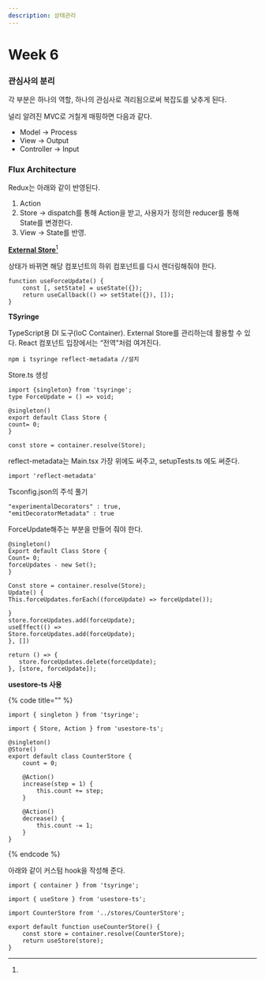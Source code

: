 ```yaml
---
description: 상태관리
---
```


# Week 6

### 관심사의 분리

각 부분은 하나의 역할, 하나의 관심사로 격리됨으로써 복잡도를 낮추게 된다.

널리 알려진 MVC로 거칠게 매핑하면 다음과 같다.

* Model → Process
* View → Output
* Controller → Input

### Flux Architecture

Redux는 아래와 같이 반영된다.

1. Action
2. Store → dispatch를 통해 Action을 받고, 사용자가 정의한 reducer를 통해 State를 변경한다.
3. View → State를 반영.

[**External Store**](#user-content-fn-1)[^1]

상태가 바뀌면 해당 컴포넌트의 하위 컴포넌트를 다시 렌더링해줘야 한다.

```
function useForceUpdate() {
	const [, setState] = useState({});
	return useCallback(() => setState({}), []);
}
```

**TSyringe**

TypeScript용 DI 도구(IoC Container). External Store를 관리하는데 활용할 수 있다. React 컴포넌트 입장에서는 “전역”처럼 여겨진다.

```
npm i tsyringe reflect-metadata //설치
```

Store.ts 생성

```
import {singleton} from 'tsyringe';
type ForceUpdate = () => void;

@singleton()
export default Class Store {
count= 0;
}

const store = container.resolve(Store);
```

&#x20;&#x20;

reflect-metadata는  Main.tsx 가장 위에도 써주고, setupTests.ts 에도 써준다.

```
import 'reflect-metadata'
```

&#x20;

Tsconfig.json의 주석 풀기

```
"experimentalDecorators" : true,
"emitDecoratorMetadata" : true

```

ForceUpdate해주는 부분을 만들어 줘야 한다.

```
@singleton()
Export default Class Store {
Count= 0;
forceUpdates - new Set();
}
 
Const store = container.resolve(Store);
Update() {
This.forceUpdates.forEach((forceUpdate) => forceUpdate());
 
}
store.forceUpdates.add(forceUpdate);
useEffect(() =>
Store.forceUpdates.add(forceUpdate);
}, [])
 
return () => {
   store.forceUpdates.delete(forceUpdate);
}, [store, forceUpdate]);
```

&#x20;

**usestore-ts 사용**

{% code title="" %}
```
import { singleton } from 'tsyringe';

import { Store, Action } from 'usestore-ts';

@singleton()
@Store()
export default class CounterStore {
	count = 0;
	
	@Action()
	increase(step = 1) {
		this.count += step;
	}
	
	@Action()
	decrease() {
		this.count -= 1;
	}
}
```
{% endcode %}

아래와 같이 커스텀 hook을 작성해 준다.

```
import { container } from 'tsyringe';

import { useStore } from 'usestore-ts';

import CounterStore from '../stores/CounterStore';

export default function useCounterStore() {
	const store = container.resolve(CounterStore);
	return useStore(store);
}
```

&#x20;

[^1]: 
